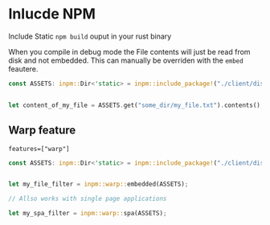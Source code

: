 # Inlucde NPM

Include Static `npm build` ouput in your rust binary

When you compile in debug mode the File contents will just be read from disk and not embedded. This can manually be overriden with the `embed` feautere.

```rust
const ASSETS: inpm::Dir<'static> = inpm::include_package!("./client/dist");


let content_of_my_file = ASSETS.get("some_dir/my_file.txt").contents();

```

## Warp feature

`features=["warp"]`

```rust
const ASSETS: inpm::Dir<'static> = inpm::include_package!("./client/dist");


let my_file_filter = inpm::warp::embedded(ASSETS);

// Allso works with single page applications

let my_spa_filter = inpm::warp::spa(ASSETS);


```
